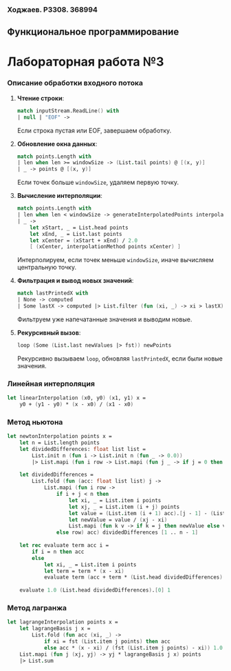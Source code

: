 ### Ходжаев. P3308. 368994
## Функциональное программирование 
# Лабораторная работа №3

### Описание обработки входного потока
1. **Чтение строки**:
   ```fsharp
   match inputStream.ReadLine() with
   | null | "EOF" -> 
   ```
   Если строка пустая или EOF, завершаем обработку.

2. **Обновление окна данных**:
   ```fsharp
   match points.Length with
   | len when len >= windowSize -> (List.tail points) @ [(x, y)]
   | _ -> points @ [(x, y)]
   ```
   Если точек больше `windowSize`, удаляем первую точку.

3. **Вычисление интерполяции**:
   ```fsharp
   match points.Length with
   | len when len < windowSize -> generateInterpolatedPoints interpolationMethod step points 
   | _ -> 
       let xStart, _ = List.head points
       let xEnd, _ = List.last points
       let xCenter = (xStart + xEnd) / 2.0
       [ (xCenter, interpolationMethod points xCenter) ]
   ```
   Интерполируем, если точек меньше `windowSize`, иначе вычисляем центральную точку.

4. **Фильтрация и вывод новых значений**:
   ```fsharp
   match lastPrintedX with
   | None -> computed
   | Some lastX -> computed |> List.filter (fun (xi, _) -> xi > lastX)
   ```
   Фильтруем уже напечатанные значения и выводим новые.

5. **Рекурсивный вызов**:
   ```fsharp
   loop (Some (List.last newValues |> fst)) newPoints
   ```
   Рекурсивно вызываем `loop`, обновляя `lastPrintedX`, если были новые значения.

### Линейная интерполяция
```fsharp
let linearInterpolation (x0, y0) (x1, y1) x =
    y0 + (y1 - y0) * (x - x0) / (x1 - x0)
```

### Метод ньютона
```fsharp
let newtonInterpolation points x =
    let n = List.length points
    let dividedDifferences: float list list =
        List.init n (fun i -> List.init n (fun _ -> 0.0))
        |> List.mapi (fun i row -> List.mapi (fun j _ -> if j = 0 then snd (List.item i points) else 0.0) row)
    
    let dividedDifferences =
        List.fold (fun (acc: float list list) j ->
            List.mapi (fun i row ->
                if i + j < n then
                    let xi, _ = List.item i points
                    let xj, _ = List.item (i + j) points
                    let value = (List.item (i + 1) acc).[j - 1] - (List.item i acc).[j - 1]
                    let newValue = value / (xj - xi)
                    List.mapi (fun k v -> if k = j then newValue else v) row
                else row) acc) dividedDifferences [1 .. n - 1]
    
    let rec evaluate term acc i =
        if i = n then acc
        else
            let xi, _ = List.item i points
            let term = term * (x - xi)
            evaluate term (acc + term * (List.head dividedDifferences).[i]) (i + 1)
    
    evaluate 1.0 (List.head dividedDifferences).[0] 1
```

### Метод лагранжа
```fsharp
let lagrangeInterpolation points x =
    let lagrangeBasis j x =
        List.fold (fun acc (xi, _) ->
            if xi = fst (List.item j points) then acc
            else acc * (x - xi) / (fst (List.item j points) - xi)) 1.0 points
    List.mapi (fun j (xj, yj) -> yj * lagrangeBasis j x) points
    |> List.sum
```